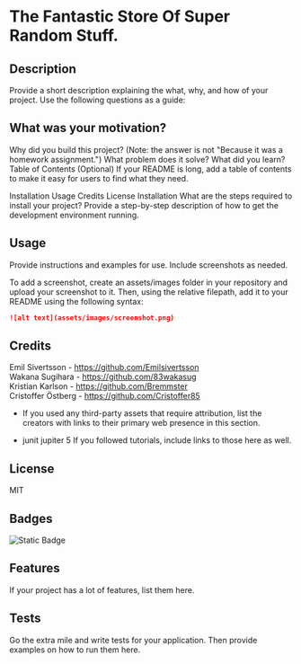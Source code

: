 # The Fantastic Store Of Super Random Stuff.

## Description
Provide a short description explaining the what, why, and how of your project. Use the following questions as a guide:

## What was your motivation?
Why did you build this project? (Note: the answer is not "Because it was a homework assignment.")
What problem does it solve?
What did you learn?
Table of Contents (Optional)
If your README is long, add a table of contents to make it easy for users to find what they need.

Installation
Usage
Credits
License
Installation
What are the steps required to install your project? Provide a step-by-step description of how to get the development environment running.

## Usage
Provide instructions and examples for use. Include screenshots as needed.

To add a screenshot, create an assets/images folder in your repository and upload your screenshot to it. Then, using the relative filepath, add it to your README using the following syntax:

```md
![alt text](assets/images/screenshot.png)
```
## Credits

Emil Sivertsson - https://github.com/Emilsivertsson  
Wakana Sugihara - https://github.com/83wakasug  
Kristian Karlson - https://github.com/Bremmster  
Cristoffer Östberg - https://github.com/Cristoffer85

 
* If you used any third-party assets that require attribution, list the creators with links to their primary web presence in this section.

* junit jupiter 5
If you followed tutorials, include links to those here as well.

## License
MIT

## Badges
![Static Badge](https://img.shields.io/badge/Java_65%25-HTML_35%25-blue)


## Features
If your project has a lot of features, list them here.

## Tests
Go the extra mile and write tests for your application. Then provide examples on how to run them here.
